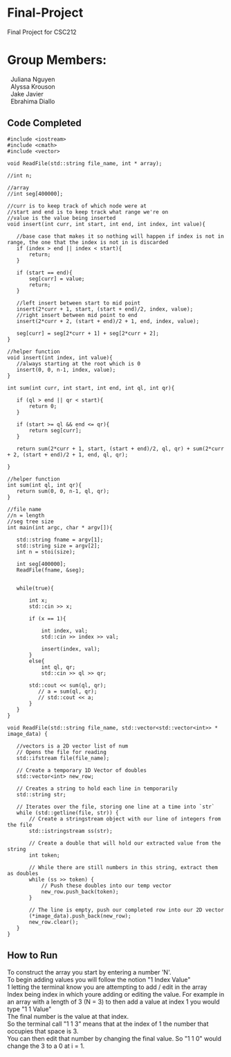 # Final-Project
Final Project for CSC212
# Group Members:  <br />
 &nbsp; Juliana Nguyen <br />
 &nbsp; Alyssa Krouson <br />
 &nbsp; Jake Javier <br />
 &nbsp; Ebrahima Diallo <br />
 


## Code Completed
 ```
#include <iostream>
#include <cmath>
#include <vector>

void ReadFile(std::string file_name, int * array);

//int n;

//array
//int seg[400000];

//curr is to keep track of which node were at
//start and end is to keep track what range we're on
//value is the value being inserted
void insert(int curr, int start, int end, int index, int value){

    //base case that makes it so nothing will happen if index is not in range, the one that the index is not in is discarded
    if (index > end || index < start){
        return;
    }

    if (start == end){
        seg[curr] = value;
        return;
    }

    //left insert between start to mid point
    insert(2*curr + 1, start, (start + end)/2, index, value);
    //right insert between mid point to end
    insert(2*curr + 2, (start + end)/2 + 1, end, index, value);

    seg[curr] = seg[2*curr + 1] + seg[2*curr + 2];
}

//helper function
void insert(int index, int value){
    //always starting at the root which is 0
    insert(0, 0, n-1, index, value);
}

int sum(int curr, int start, int end, int ql, int qr){

    if (ql > end || qr < start){
        return 0;
    }

    if (start >= ql && end <= qr){
        return seg[curr];
    }

    return sum(2*curr + 1, start, (start + end)/2, ql, qr) + sum(2*curr + 2, (start + end)/2 + 1, end, ql, qr);

}

//helper function
int sum(int ql, int qr){
    return sum(0, 0, n-1, ql, qr);
}

//file name
//n = length
//seg tree size
int main(int argc, char * argv[]){

    std::string fname = argv[1];
    std::string size = argv[2];
    int n = stoi(size);

    int seg[400000];
    ReadFile(fname, &seg);


    while(true){

        int x;
        std::cin >> x;

        if (x == 1){

            int index, val;
            std::cin >> index >> val;

            insert(index, val);
        }
        else{
            int ql, qr;
            std::cin >> ql >> qr;

        std::cout << sum(ql, qr);
           // a = sum(ql, qr);
           // std::cout << a;
        }
    }
}

void ReadFile(std::string file_name, std::vector<std::vector<int>> * image_data) {

	//vectors is a 2D vector list of num
	// Opens the file for reading
	std::ifstream file(file_name);

	// Create a temporary 1D Vector of doubles
	std::vector<int> new_row;

	// Creates a string to hold each line in temporarily
	std::string str;

	// Iterates over the file, storing one line at a time into `str`
	while (std::getline(file, str)) {
		// Create a stringstream object with our line of integers from the file
		std::istringstream ss(str);

		// Create a double that will hold our extracted value from the string
		int token;

		// While there are still numbers in this string, extract them as doubles
		while (ss >> token) {
			// Push these doubles into our temp vector
			new_row.push_back(token);
		}

		// The line is empty, push our completed row into our 2D vector
		(*image_data).push_back(new_row);
		new_row.clear();
	}
}
 
 ```

## How to Run 
To construct the array you start by entering a number 'N'. <br />
To begin adding values you will follow the notion "1 Index Value" <br />
1 letting the terminal know you are attempting to add / edit in the array <br />
Index being index in which youre adding or editing the value. For example in an array with a length of 3 (N = 3) to then add a value at index 1 you would type "1 1 Value"<br />
The final number is the value at that index.<br />
So the terminal call "1 1 3" means that at the index of 1 the number that occupies that space is 3.<br />
You can then edit that number by changing the final value. So "1 1 0" would change the 3 to a 0 at i = 1.
